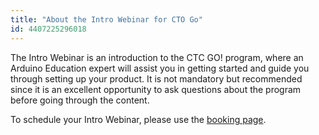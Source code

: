 ```yaml
---
title: "About the Intro Webinar for CTO Go"
id: 4407225296018
---
```


The Intro Webinar is an introduction to the CTC GO! program, where an Arduino Education expert will assist you in getting started and guide you through setting up your product. It is not mandatory but recommended since it is an excellent opportunity to ask questions about the program before going through the content.

To schedule your Intro Webinar, please use the [booking page](https://ctc-go-intro.youcanbook.me/).
